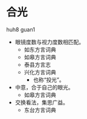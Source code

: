 # 合光
huh8 guan1
+ 眼镜度数与视力度数相匹配。
  * 如东方言词典
  * 如皋方言词典
  * 泰县方言志
  * 兴化方言词典
    + 也称“投光”。
+ 中意，合于自己的眼光。
  * 如皋方言词典
+ 交换看法，集思广益。
  * 东台方言词典
